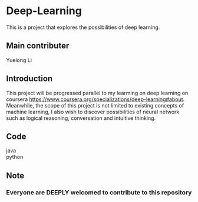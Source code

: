 # Deep-Learning
This is a project that explores the possibilities of deep learning. 

## Main contributer
Yuelong Li

## Introduction
This project will be progressed parallel to my learming on deep learning on coursera https://www.coursera.org/specializations/deep-learning#about. Meanwhile, the scope of this project is not limited to existing concepts of machine learning, I also wish to discover possibilities of neural network such as logical reasoning, conversation and intuitive thinking.

## Code
java <br/>
python

## Note
### Everyone are DEEPLY welcomed to contribute to this repository
